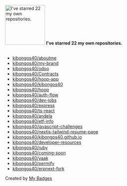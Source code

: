 <img src="https://my-badges.github.io/my-badges/self-star.png" alt="I&apos;ve starred 22 my own repositories." title="I&apos;ve starred 22 my own repositories." width="128">
<strong>I&apos;ve starred 22 my own repositories.</strong>
<br><br>

- <a href="https://github.com/kibongos40/aboutme">kibongos40/aboutme</a>
- <a href="https://github.com/kibongos40/my-brand">kibongos40/my-brand</a>
- <a href="https://github.com/kibongos40/odoo">kibongos40/odoo</a>
- <a href="https://github.com/kibongos40/Contracts">kibongos40/Contracts</a>
- <a href="https://github.com/kibongos40/hoop-app">kibongos40/hoop-app</a>
- <a href="https://github.com/kibongos40/kibongos40">kibongos40/kibongos40</a>
- <a href="https://github.com/kibongos40/hoop">kibongos40/hoop</a>
- <a href="https://github.com/kibongos40/auth-flow">kibongos40/auth-flow</a>
- <a href="https://github.com/kibongos40/dev-jobs">kibongos40/dev-jobs</a>
- <a href="https://github.com/kibongos40/express">kibongos40/express</a>
- <a href="https://github.com/kibongos40/ts-react">kibongos40/ts-react</a>
- <a href="https://github.com/kibongos40/andela">kibongos40/andela</a>
- <a href="https://github.com/kibongos40/etf-info">kibongos40/etf-info</a>
- <a href="https://github.com/kibongos40/javascript-challenges">kibongos40/javascript-challenges</a>
- <a href="https://github.com/kibongos40/nextjs-tailwind-resume-page">kibongos40/nextjs-tailwind-resume-page</a>
- <a href="https://github.com/kibongos40/kibongos40.github.io">kibongos40/kibongos40.github.io</a>
- <a href="https://github.com/kibongos40/developer-resources">kibongos40/developer-resources</a>
- <a href="https://github.com/kibongos40/ruby">kibongos40/ruby</a>
- <a href="https://github.com/kibongos40/coming-soon">kibongos40/coming-soon</a>
- <a href="https://github.com/kibongos40/yaak">kibongos40/yaak</a>
- <a href="https://github.com/kibongos40/permify">kibongos40/permify</a>
- <a href="https://github.com/kibongos40/erpnext-fork">kibongos40/erpnext-fork</a>


Created by <a href="https://github.com/my-badges/my-badges">My Badges</a>